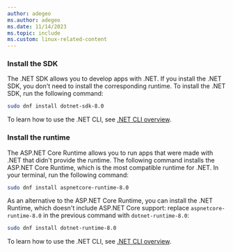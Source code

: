 ```yaml
---
author: adegeo
ms.author: adegeo
ms.date: 11/14/2023
ms.topic: include
ms.custom: linux-related-content
---
```


### Install the SDK

The .NET SDK allows you to develop apps with .NET. If you install the .NET SDK, you don't need to install the corresponding runtime. To install the .NET SDK, run the following command:

```bash
sudo dnf install dotnet-sdk-8.0
```

To learn how to use the .NET CLI, see [.NET CLI overview](../tools/index.md).

### Install the runtime

The ASP.NET Core Runtime allows you to run apps that were made with .NET that didn't provide the runtime. The following command installs the ASP.NET Core Runtime, which is the most compatible runtime for .NET. In your terminal, run the following command:

```bash
sudo dnf install aspnetcore-runtime-8.0
```

As an alternative to the ASP.NET Core Runtime, you can install the .NET Runtime, which doesn't include ASP.NET Core support: replace `aspnetcore-runtime-8.0` in the previous command with `dotnet-runtime-8.0`:

```bash
sudo dnf install dotnet-runtime-8.0
```

To learn how to use the .NET CLI, see [.NET CLI overview](../tools/index.md).
